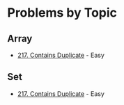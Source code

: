 # Problems by Topic

## Array
- [217. Contains Duplicate](../solutions/p0217_contains_duplicate.py) - Easy

## Set
- [217. Contains Duplicate](../solutions/p0217_contains_duplicate.py) - Easy


